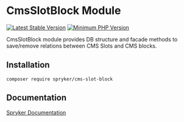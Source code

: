 # CmsSlotBlock Module
[![Latest Stable Version](https://poser.pugx.org/spryker/cms-slot-block/v/stable.svg)](https://packagist.org/packages/spryker/cms-slot-block)
[![Minimum PHP Version](https://img.shields.io/badge/php-%3E%3D%207.3-8892BF.svg)](https://php.net/)

CmsSlotBlock module provides DB structure and facade methods to save/remove relations between CMS Slots and CMS blocks.

## Installation

```
composer require spryker/cms-slot-block
```

## Documentation

[Spryker Documentation](https://documentation.spryker.com/module_guide/overview.htm)
